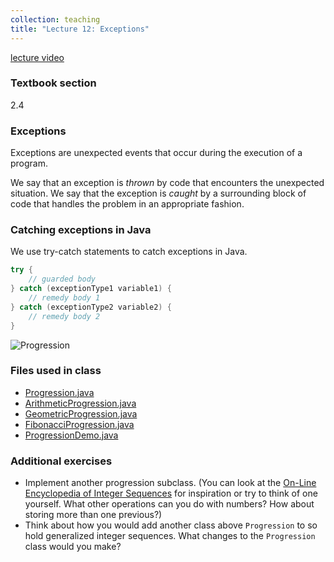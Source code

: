 ```yaml
---
collection: teaching
title: "Lecture 12: Exceptions"
---
```


[lecture video]()

### Textbook section
2.4

### Exceptions

Exceptions are unexpected events that occur during the execution of a program.

We say that an exception is *thrown* by code that encounters the unexpected
situation. We say that the exception is *caught* by a surrounding block of code
that handles the problem in an appropriate fashion.

### Catching exceptions in Java

We use try-catch statements to catch exceptions in Java.

```java
try {
    // guarded body
} catch (exceptionType1 variable1) {
    // remedy body 1
} catch (exceptionType2 variable2) {
	// remedy body 2
}

```

![Progression](https://lgw2.github.io/teaching/csci132-fall-2022/lectures/prog.png)

### Files used in class
* [Progression.java](https://lgw2.github.io/teaching/csci132-fall-2022/lectures/Progression.java)
* [ArithmeticProgression.java](https://lgw2.github.io/teaching/csci132-fall-2022/lectures/ArithmeticProgression.java)
* [GeometricProgression.java](https://lgw2.github.io/teaching/csci132-fall-2022/lectures/GeometricProgression.java)
* [FibonacciProgression.java](https://lgw2.github.io/teaching/csci132-fall-2022/lectures/FibonacciProgression.java)
* [ProgressionDemo.java](https://lgw2.github.io/teaching/csci132-fall-2022/lectures/ProgressionDemo.java)

### Additional exercises
* Implement another progression subclass. (You can look at the [On-Line Encyclopedia of Integer Sequences](https://oeis.org/)
for inspiration or try to think of one yourself. What other operations can
	you do with numbers? How about storing more than one previous?)
* Think about how you would add another class above `Progression` to so hold
	generalized integer sequences. What changes to the `Progression` class
	would you make?
